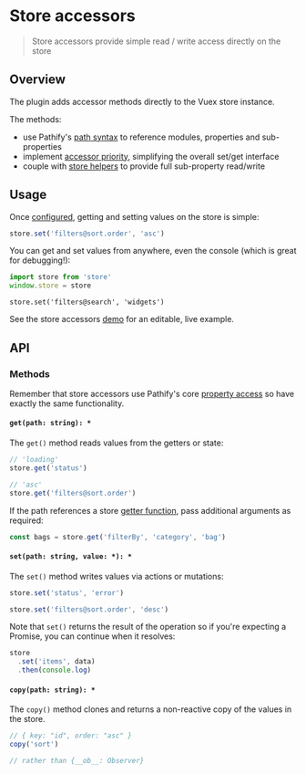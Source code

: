 # Store accessors

> Store accessors provide simple read / write access directly on the store

## Overview

The plugin adds accessor methods directly to the Vuex store instance.

The methods:

- use Pathify's [path syntax](/guide/paths.md) to reference modules, properties and sub-properties
- implement [accessor priority](/guide/properties.md#accessor-priority), simplifying the overall set/get interface
- couple with [store helpers](/guide/store.md) to provide full sub-property read/write


## Usage

Once [configured](/setup/config.md), getting and setting values on the store is simple: 

```js
store.set('filters@sort.order', 'asc')
```

You can get and set values from anywhere, even the console (which is great for debugging!):

```js
import store from 'store'
window.store = store
```
```console
store.set('filters@search', 'widgets')
```

See the store accessors [demo](https://codesandbox.io/s/github/davestewart/vuex-pathify-demos/tree/master/main?initialpath=api/accessors) for an editable, live example.

## API

### Methods

Remember that store accessors use Pathify's core [property access](/guide/properties.md) so have exactly the same functionality.

#### `get(path: string): *`

The `get()` method reads values from the getters or state:

```js
// 'loading'
store.get('status')
```
```js
// 'asc'
store.get('filters@sort.order')
```

If the path references a store [getter function](https://vuex.vuejs.org/en/getters.html#method-style-access), pass additional arguments as required:

```js
const bags = store.get('filterBy', 'category', 'bag')
```

#### `set(path: string, value: *): *`

The `set()` method writes values via actions or mutations:

```js
store.set('status', 'error')
```
```js
store.set('filters@sort.order', 'desc')
```

Note that `set()` returns the result of the operation so if you're expecting a Promise, you can continue when it resolves:

```js
store
  .set('items', data)
  .then(console.log)
```



#### `copy(path: string): *`

The `copy()` method clones and returns a non-reactive copy of the values in the store.

```js
// { key: "id", order: "asc" } 
copy('sort')
```
```js
// rather than {__ob__: Observer}
```

